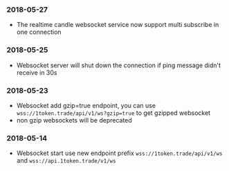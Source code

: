 ### 2018-05-27
* The realtime candle websocket service now support multi subscribe in one connection

### 2018-05-25
* Websocket server will shut down the connection if ping message didn't receive in 30s

### 2018-05-23

* Websocket add gzip=true endpoint, you can use ```wss://1token.trade/api/v1/ws?gzip=true``` to get gzipped websocket
* non gzip websockets will be deprecated

### 2018-05-14

* Websocket start use new endpoint prefix ```wss://1token.trade/api/v1/ws``` and ```wss://api.1token.trade/v1/ws```
